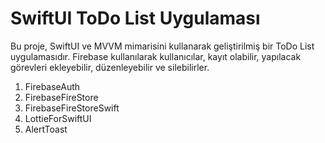 # SwiftUI ToDo List Uygulaması

Bu proje, SwiftUI ve MVVM mimarisini kullanarak geliştirilmiş bir ToDo List uygulamasıdır. Firebase kullanılarak kullanıcılar, kayıt olabilir, yapılacak görevleri ekleyebilir, düzenleyebilir ve silebilirler.

1. FirebaseAuth
2. FirebaseFireStore
3. FirebaseFireStoreSwift
4. LottieForSwiftUI
5. AlertToast

